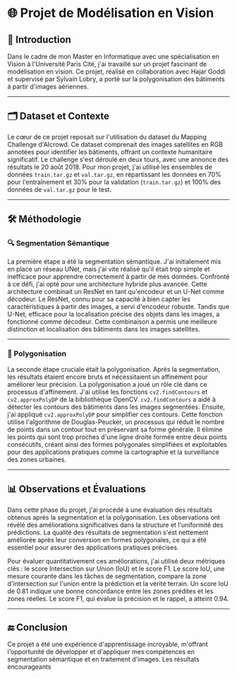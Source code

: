 # 🌐 Projet de Modélisation en Vision

## 📌 Introduction

Dans le cadre de mon Master en Informatique avec une spécialisation en Vision à l'Université Paris Cité, j'ai travaillé sur un projet fascinant de modélisation en vision. Ce projet, réalisé en collaboration avec Hajar Goddi et supervisé par Sylvain Lobry, a porté sur la polygonisation des bâtiments à partir d'images aériennes.

---

## 🗂 Dataset et Contexte

Le cœur de ce projet reposait sur l'utilisation du dataset du Mapping Challenge d'AIcrowd. Ce dataset comprenait des images satellites en RGB annotées pour identifier les bâtiments, offrant un contexte humanitaire significatif. Le challenge s'est déroulé en deux tours, avec une annonce des résultats le 20 août 2018. Pour mon projet, j'ai utilisé les ensembles de données `train.tar.gz` et `val.tar.gz`, en répartissant les données en 70% pour l'entraînement et 30% pour la validation (`train.tar.gz`) et 100% des données de `val.tar.gz` pour le test.

---

## 🛠 Méthodologie

### 🔍 Segmentation Sémantique

La première étape a été la segmentation sémantique. J'ai initialement mis en place un réseau UNet, mais j'ai vite réalisé qu'il était trop simple et inefficace pour apprendre correctement à partir de mes données. Confronté à ce défi, j'ai opté pour une architecture hybride plus avancée. Cette architecture combinait un ResNet en tant qu'encodeur et un U-Net comme décodeur. Le ResNet, connu pour sa capacité à bien capter les caractéristiques à partir des images, a servi d'encodeur robuste. Tandis que U-Net, efficace pour la localisation précise des objets dans les images, a fonctionné comme décodeur. Cette combinaison a permis une meilleure distinction et localisation des bâtiments dans les images satellites.

---

### 📐 Polygonisation

La seconde étape cruciale était la polygonisation. Après la segmentation, les résultats étaient encore bruts et nécessitaient un affinement pour améliorer leur précision. La polygonisation a joué un rôle clé dans ce processus d'affinement. J'ai utilisé les fonctions `cv2.findContours` et `cv2.approxPolyDP` de la bibliothèque OpenCV. `cv2.findContours` a aidé à détecter les contours des bâtiments dans les images segmentées. Ensuite, j'ai appliqué `cv2.approxPolyDP` pour simplifier ces contours. Cette fonction utilise l'algorithme de Douglas-Peucker, un processus qui réduit le nombre de points dans un contour tout en préservant sa forme générale. Il élimine les points qui sont trop proches d'une ligne droite formée entre deux points consécutifs, créant ainsi des formes polygonales simplifiées et exploitables pour des applications pratiques comme la cartographie et la surveillance des zones urbaines.

---

## 📊 Observations et Évaluations

Dans cette phase du projet, j'ai procédé à une évaluation des résultats obtenus après la segmentation et la polygonisation. Les observations ont révélé des améliorations significatives dans la structure et l'uniformité des prédictions. La qualité des résultats de segmentation s'est nettement améliorée après leur conversion en formes polygonales, ce qui a été essentiel pour assurer des applications pratiques précises.

Pour évaluer quantitativement ces améliorations, j'ai utilisé deux métriques clés : le score Intersection sur Union (IoU) et le score F1. Le score IoU, une mesure courante dans les tâches de segmentation, compare la zone d'intersection sur l'union entre la prédiction et la vérité terrain. Un score IoU de 0.81 indique une bonne concordance entre les zones prédites et les zones réelles. Le score F1, qui évalue la précision et le rappel, a atteint 0.94.

---

## 🔚 Conclusion

Ce projet a été une expérience d'apprentissage incroyable, m'offrant l'opportunité de développer et d'appliquer mes compétences en segmentation sémantique et en traitement d'images. Les résultats encourageants
